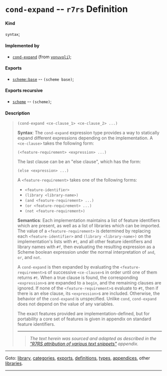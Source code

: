 

<a id='definition__r7rs__cond-expand'></a>

# `cond-expand` -- `r7rs` Definition


<a id='definition__r7rs__cond-expand__kind'></a>

#### Kind

`syntax`;


<a id='definition__r7rs__cond-expand__implemented-by'></a>

#### Implemented by

 * [`cond-expand`](../../vonuvoli/definitions/cond-expand.md#definition__vonuvoli__cond-expand) (from [`vonuvoli`](../../vonuvoli/_index.md#library__vonuvoli));


<a id='definition__r7rs__cond-expand__exports'></a>

#### Exports

 * [`scheme:base`](../../r7rs/exports/scheme_3a_base.md#export__r7rs__scheme_3a_base) -- `(scheme base)`;


<a id='definition__r7rs__cond-expand__exports-recursive'></a>

#### Exports recursive

 * [`scheme`](../../r7rs/exports/scheme.md#export__r7rs__scheme) -- `(scheme)`;


<a id='definition__r7rs__cond-expand__description'></a>

#### Description

> ````
> (cond-expand <ce-clause_1> <ce-clause_2> ...)
> ````
> 
> 
> **Syntax**:
> The `cond-expand` expression type
> provides a way to statically
> expand different expressions depending on the
> implementation.  A
> `<ce-clause>` takes the following form:
> ````
> (<feature-requirement> <expression> ...)
> ````
> 
> The last clause can be an "else clause", which has the form:
> ````
> (else <expression> ...)
> ````
> 
> A `<feature-requirement>` takes one of the following forms:
> 
>   * `<feature-identifier>`
>   * `(library <library-name>)`
>   * `(and <feature-requirement> ...)`
>   * `(or <feature-requirement> ...)`
>   * `(not <feature-requirement>)`
> 
> **Semantics**:
> Each implementation maintains a list of feature identifiers which are
> present, as well as a list of libraries which can be imported.  The
> value of a `<feature-requirement>` is determined by replacing
> each `<feature-identifier>` and `(library <library-name>)`
> on the implementation's lists with `#t`, and all other feature
> identifiers and library names with `#f`, then evaluating the
> resulting expression as a Scheme boolean expression under the normal
> interpretation of `and`, `or`, and `not`.
> 
> A `cond-expand` is then expanded by evaluating the
> `<feature-requirement>`s of successive `<ce-clause>`s
> in order until one of them returns `#t`.  When a true clause is
> found, the corresponding `<expression>`s are expanded to a
> `begin`, and the remaining clauses are ignored.
> If none of the `<feature-requirement>`s evaluate to `#t`, then
> if there is an else clause, its `<expression>`s are
> included.  Otherwise, the behavior of the `cond-expand` is unspecified.
> Unlike `cond`, `cond-expand` does not depend on the value
> of any variables.
> 
> The exact features provided are implementation-defined, but for
> portability a core set of features is given in
> appendix on standard feature identifiers.
> 
> 
> ----
> > *The text herein was sourced and adapted as described in the ["R7RS attribution of various text snippets"](../../r7rs/appendices/attribution.md#appendix__r7rs__attribution) appendix.*

----

Goto: [library](../../r7rs/_index.md#library__r7rs), [categories](../../r7rs/categories/_index.md#toc__r7rs__categories), [exports](../../r7rs/exports/_index.md#toc__r7rs__exports), [definitions](../../r7rs/definitions/_index.md#toc__r7rs__definitions), [types](../../r7rs/types/_index.md#toc__r7rs__types), [appendices](../../r7rs/appendices/_index.md#toc__r7rs__appendices), other [libraries](../../_libraries.md#toc__libraries).

----

